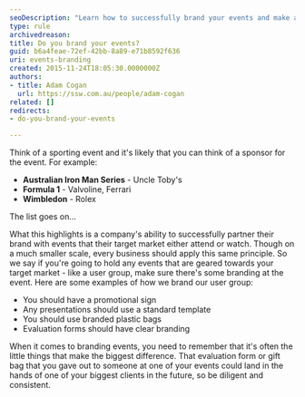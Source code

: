 ```yaml
---
seoDescription: "Learn how to successfully brand your events and make a lasting impression on your target market."
type: rule
archivedreason: 
title: Do you brand your events?
guid: b6a4feae-72ef-42bb-8a89-e71b8592f636
uri: events-branding
created: 2015-11-24T18:05:30.0000000Z
authors:
- title: Adam Cogan
  url: https://ssw.com.au/people/adam-cogan
related: []
redirects:
- do-you-brand-your-events

---
```


Think of a sporting event and it's likely that you can think of a sponsor for the event. For example:

* **Australian Iron Man Series** - Uncle Toby's
* **Formula 1** - Valvoline, Ferrari
* **Wimbledon** - Rolex


The list goes on...

<!--endintro-->

What this highlights is a company's ability to successfully partner their brand with events that their target market either attend or watch. Though on a much smaller scale, every business should apply this same principle. So we say if you're going to hold any events that are geared towards your target market - like a user group, make sure there's some branding at the event. Here are some examples of how we brand our user group:

* You should have a promotional sign
* Any presentations should use a standard template
* You should use branded plastic bags
* Evaluation forms should have clear branding


When it comes to branding events, you need to remember that it's often the little things that make the biggest difference. That evaluation form or gift bag that you gave out to someone at one of your events could land in the hands of one of your biggest clients in the future, so be diligent and consistent.

